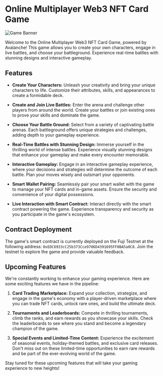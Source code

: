 # Online Multiplayer Web3 NFT Card Game

![Game Banner](https://i.ibb.co/4P2C08x/image.png)

Welcome to the Online Multiplayer Web3 NFT Card Game, powered by Avalanche! This game allows you to create your own characters, engage in live battles, and choose your battleground. Experience real-time battles with stunning designs and interactive gameplay.

## Features

- **Create Your Characters:** Unleash your creativity and bring your unique characters to life. Customize their attributes, skills, and appearances to create a formidable deck.

- **Create and Join Live Battles:** Enter the arena and challenge other players from around the world. Create your battles or join existing ones to prove your skills and dominate the game.

- **Choose Your Battle Ground:** Select from a variety of captivating battle arenas. Each battleground offers unique strategies and challenges, adding depth to your gameplay experience.

- **Real-Time Battles with Stunning Design:** Immerse yourself in the thrilling world of intense battles. Experience visually stunning designs that enhance your gameplay and make every encounter memorable.

- **Interactive Gameplay:** Engage in an interactive gameplay experience, where your decisions and strategies will determine the outcome of each battle. Plan your moves wisely and outsmart your opponents.

- **Smart Wallet Pairing:** Seamlessly pair your smart wallet with the game to manage your NFT cards and in-game assets. Ensure the security and convenience of your digital possessions.

- **Live Interaction with Smart Contract:** Interact directly with the smart contract powering the game. Experience transparency and security as you participate in the game's ecosystem.
## Contract Deployment

The game's smart contract is currently deployed on the Fuji Testnet at the following address: `0xEDC6933cC25b373Cce9706D4391695FF0BA5a0C8`. Join the testnet to explore the game and provide valuable feedback.
## Upcoming Features

We're constantly working to enhance your gaming experience. Here are some exciting features we have in the pipeline:

1. **Card Trading Marketplace:** Expand your collection, strategize, and engage in the game's economy with a player-driven marketplace where you can trade NFT cards, unlock rare ones, and build the ultimate deck.

2. **Tournaments and Leaderboards:** Compete in thrilling tournaments, climb the ranks, and earn rewards as you showcase your skills. Check the leaderboards to see where you stand and become a legendary champion of the game.

3. **Special Events and Limited-Time Content:** Experience the excitement of seasonal events, holiday-themed battles, and exclusive card releases. Don't miss out on these limited-time opportunities to earn rare rewards and be part of the ever-evolving world of the game.

Stay tuned for these upcoming features that will take your gaming experience to new heights!